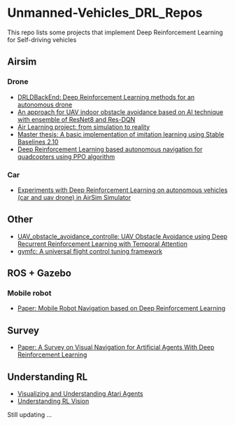 # Unmanned-Vehicles_DRL_Repos
This repo lists some projects that implement Deep Reinforcement Learning for Self-driving vehicles

## Airsim
### Drone
- [DRLDBackEnd: Deep Reinforcement Learning methods for an autonomous drone](https://github.com/guillemhub/DRLDBackEnd)
- [An approach for UAV indoor obstacle avoidance based on AI technique with ensemble of ResNet8 and Res-DQN](https://github.com/winter2897/UAV-indoor-obstacle-avoidance-based-on-AI-technique)
- [Air Learning project: from simulation to reality](https://github.com/harvard-edge/airlearning)
- [Master thesis: A basic implementation of imitation learning using Stable Baselines 2.10](https://github.com/prabhasak/masters-thesis)
- [Deep Reinforcement Learning based autonomous navigation for quadcopters using PPO algorithm](https://github.com/bilalkabas/PPO-based-Autonomous-Navigation-for-Quadcopters)
### Car
- [Experiments with Deep Reinforcement Learning on autonomous vehicles (car and uav drone) in AirSim Simulator](https://github.com/hoangtranngoc/AirSim-RL)
## Other
- [
UAV_obstacle_avoidance_controlle: UAV Obstacle Avoidance using Deep Recurrent Reinforcement Learning with Temporal Attention](https://github.com/abhiksingla/UAV_obstacle_avoidance_controller)
- [gymfc: A universal flight control tuning framework](https://github.com/wil3/gymfc)

## ROS + Gazebo
### Mobile robot
- [Paper: Mobile Robot Navigation based on Deep Reinforcement Learning](https://ieeexplore.ieee.org/stamp/stamp.jsp?tp=&arnumber=8832393)

## Survey
- [Paper: A Survey on Visual Navigation for Artificial
Agents With Deep Reinforcement Learning](https://ieeexplore.ieee.org/stamp/stamp.jsp?tp=&arnumber=9146614)

## Understanding RL
- [Visualizing and Understanding Atari Agents](https://github.com/greydanus/visualize_atari)
- [Understanding RL Vision](https://github.com/openai/understanding-rl-vision)

Still updating ...
